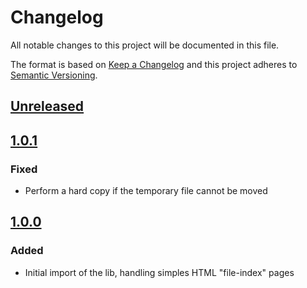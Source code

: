 # Changelog
All notable changes to this project will be documented in this file.

The format is based on [Keep a Changelog](http://keepachangelog.com/en/1.0.0/)
and this project adheres to [Semantic Versioning](http://semver.org/spec/v2.0.0.html).

## [Unreleased]

## [1.0.1]

### Fixed

- Perform a hard copy if the temporary file cannot be moved

## [1.0.0]

### Added

- Initial import of the lib, handling simples HTML "file-index" pages

[Unreleased]: https://github.com/FabienM/updater/compare/1.0.1...master
[1.0.1]: https://github.com/FabienM/updater/compare/1.0.0...1.0.1
[1.0.0]: https://github.com/FabienM/updater/tag/1.0.0